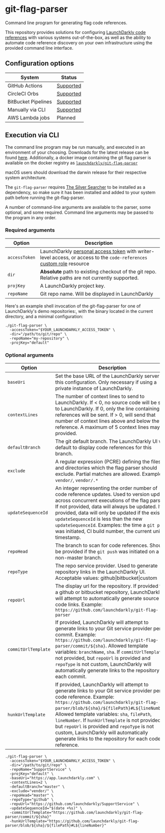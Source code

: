 # git-flag-parser

Command line program for generating flag code references.

This repository provides solutions for configuring [LaunchDarkly code references](hhttps://docs.launchdarkly.com/v2.0/docs/git-code-references) with various systems out-of-the-box, as well as the ability to automate code reference discovery on your own infrastructure using the provided command line interface.

## Configuration options

| System | Status |
|---------------------|---------------------------------------------------------------------------------------------------------|
| GitHub Actions | [Supported](https://docs.launchdarkly.com/v2.0/docs/github-actions) |
| CircleCI Orbs | [Supported](https://docs.launchdarkly.com/v2.0/docs/circleci-orbs) |
| BitBucket Pipelines | [Supported](https://docs.launchdarkly.com/v2.0/docs/bitbucket-pipelines-coderefs)
| Manually via CLI | [Supported](https://docs.launchdarkly.com/v2.0/docs/custom-configuration-via-cli) |
| AWS Lambda jobs | Planned |


## Execution via CLI

The command line program may be run manually, and executed in an environment of your choosing. Downloads for the latest release can be found [here](https://github.com/launchdarkly/git-flag-parser/releases/latest). Additionally, a docker image containing the git flag parser is available on the docker registry as [`launchdarkly/git-flag-parser`](https://hub.docker.com/r/launchdarkly/git-flag-parser)

macOS users should download the darwin release for their respective system architecture.

The `git-flag-parser` requires [The Silver Searcher](https://github.com/ggreer/the_silver_searcher#installing) to be installed as a dependency, so make sure it has been installed and added to your system path before running the git-flag-parser.

A number of command-line arguments are available to the parser, some optional, and some required. Command line arguments may be passed to the program in any order.

### Required arguments

| Option | Description |
|-|-|
| `accessToken` | LaunchDarkly [personal access token](https://docs.launchdarkly.com/docs/api-access-tokens) with writer-level access, or access to the `code-references` [custom role](https://docs.launchdarkly.com/v2.0/docs/custom-roles) resource |
| `dir` | **Absolute** path to existing checkout of the git repo. Relative paths are not currently supported. |
| `projKey` | A LaunchDarkly project key. |
| `repoName` | Git repo name. Will be displayed in LaunchDarkly |

Here's an example shell invocation of the git-flag-parser for one of LaunchDarkly's demo repositories:, with the binary located in the current directory, and a minimal configuration:

```shell
./git-flag-parser \
  -accessToken="$YOUR_LAUNCHDARKLY_ACCESS_TOKEN" \
  -dir="/path/to/git/repo" \
  -repoName="my-repository" \
  -projKey="default"
```

### Optional arguments

| Option | Description | Default |
|-|-|-|
| `baseUri` | Set the base URL of the LaunchDarkly server for this configuration. Only necessary if using a private instance of LaunchDarkly. | `https://app.launchdarkly.com` |
| `contextLines` | The number of context lines to send to LaunchDarkly. If < 0, no source code will be sent to LaunchDarkly. If 0, only the line containing flag references will be sent. If > 0, will send that number of context lines above and below the flag reference. A maximum of 5 context lines may be provided. | -1 |
| `defaultBranch` | The git default branch. The LaunchDarkly UI will default to display code references for this branch. | "master" |
| `exclude` | A regular expression (PCRE) defining the files and directories which the flag parser should exclude. Partial matches are allowed. Examples: `vendor/`, `vendor/.*` | "" |
| `updateSequenceId` | An integer representing the order number of code reference updates. Used to version updates across concurrent executions of the flag parser. If not provided, data will always be updated. If provided, data will only be updated if the existing `updateSequenceId` is less than the new `updateSequenceId`. Examples: the time a `git push` was initiated, CI build number, the current unix timestamp. | n/a |
| `repoHead` | The branch to scan for code references. Should be provided if the `git push` was initiated on a non-master branch. | "master" | no |
| `repoType` | The repo service provider. Used to generate repository links in the LaunchDarkly UI. Acceptable values: github\|bitbucket\|custom | "custom" |
| `repoUrl` | The display url for the repository. If provided for a github or bitbucket repository, LaunchDarkly will attempt to automatically generate source code links. Example: `https://github.com/launchdarkly/git-flag-parser` | "" |
| `commitUrlTemplate` | If provided, LaunchDarkly will attempt to generate links to your Git service provider per commit. Example: `https://github.com/launchdarkly/git-flag-parser/commit/${sha}`. Allowed template variables: `branchName`, `sha`. If `commitUrlTemplate` is not provided, but `repoUrl` is provided and `repoType` is not custom, LaunchDarkly will automatically generate links to the repository for each commit. | "" |
| `hunkUrlTemplate` | If provided, LaunchDarkly will attempt to generate links to your Git service provider per code reference. Example: `https://github.com/launchdarkly/git-flag-parser/blob/${sha}/${filePath}#L${lineNumber}`. Allowed template variables: `sha`, `filePath`, `lineNumber`. If `hunkUrlTemplate` is not provided, but `repoUrl` is provided and `repoType` is not custom, LaunchDarkly will automatically generate links to the repository for each code reference.  | "" |

```shell
./git-flag-parser \
  -accessToken="$YOUR_LAUNCHDARKLY_ACCESS_TOKEN" \
  -dir="/path/to/git/repo" \
  -repoName="SupportService" \
  -projKey="default" \
  -baseUri="https://app.launchdarkly.com" \
  -contextLines=2 \
  -defaultBranch="master" \
  -exclude="vendor/" \
  -repoHead="master" \
  -repoType="github" \
  -repuUrl="https://github.com/launchdarkly/SupportService" \
  -updateSequenceId="$(date +%s)" \
  -commitUrlTemplate="https://github.com/launchdarkly/git-flag-parser/commit/${sha}"
  -hunkUrlTemplate="https://github.com/launchdarkly/git-flag-parser/blob/${sha}/${filePath}#L${lineNumber}"
```
